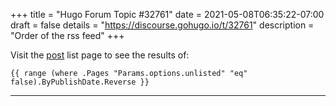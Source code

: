 +++
title = "Hugo Forum Topic #32761"
date = 2021-05-08T06:35:22-07:00
draft = false
details = "https://discourse.gohugo.io/t/32761"
description = "Order of the rss feed"
+++

Visit the [post](/post/) list page to see the results of:

```
{{ range (where .Pages "Params.options.unlisted" "eq" false).ByPublishDate.Reverse }}
```

---
